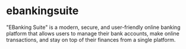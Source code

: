 # ebankingsuite
"EBanking Suite" is a modern, secure, and user-friendly online banking platform that allows users to manage their bank accounts, make online transactions, and stay on top of their finances from a single platform. 
